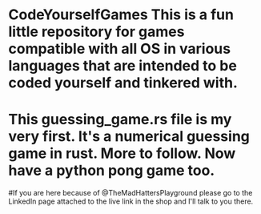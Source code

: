 # CodeYourselfGames This is a fun little repository for games compatible with all OS in various languages that are intended to be coded yourself and tinkered with. 

# This guessing_game.rs file is my very first. It's a numerical guessing game in rust. More to follow. Now have a python pong game too.

#If you are here because of @TheMadHattersPlayground please go to the LinkedIn page attached to the live link in the shop and I'll talk to you there.